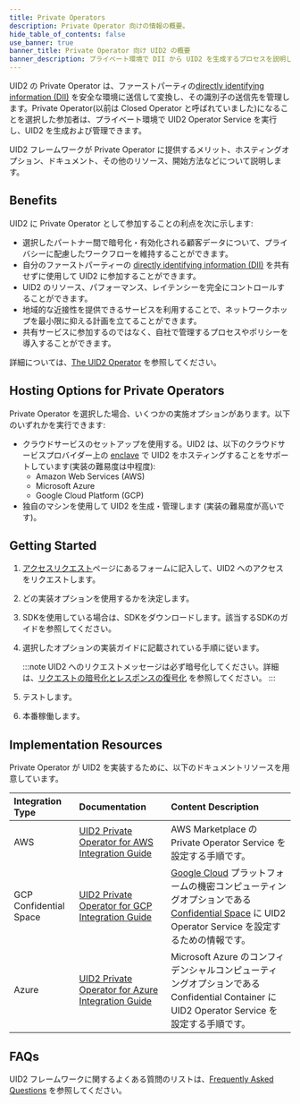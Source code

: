 ```yaml
---
title: Private Operators
description: Private Operator 向けの情報の概要。
hide_table_of_contents: false
use_banner: true
banner_title: Private Operator 向け UID2 の概要
banner_description: プライベート環境で DII から UID2 を生成するプロセスを説明します。
---
```


UID2 の Private Operator は、ファーストパーティの[directly identifying information (DII)](../ref-info/glossary-uid.md#gl-dii) を安全な環境に送信して変換し、その識別子の送信先を管理します。Private Operator(以前は Closed Operator と呼ばれていました)になることを選択した参加者は、プライベート環境で UID2 Operator Service を実行し、UID2 を生成および管理できます。

UID2 フレームワークが Private Operator に提供するメリット、ホスティングオプション、ドキュメント、その他のリソース、開始方法などについて説明します。

## Benefits

UID2 に Private Operator として参加することの利点を次に示します:
- 選択したパートナー間で暗号化・有効化される顧客データについて、プライバシーに配慮したワークフローを維持することができます。
- 自分のファーストパーティーの [directly identifying information (DII)](../ref-info/glossary-uid.md#gl-dii) を共有せずに使用して UID2 に参加することができます。
- UID2 のリソース、パフォーマンス、レイテンシーを完全にコントロールすることができます。
- 地域的な近接性を提供できるサービスを利用することで、ネットワークホップを最小限に抑える計画を立てることができます。
- 共有サービスに参加するのではなく、自社で管理するプロセスやポリシーを導入することができます。

詳細については、[The UID2 Operator](../ref-info/ref-operators-public-private.md) を参照してください。

## Hosting Options for Private Operators

Private Operator を選択した場合、いくつかの実施オプションがあります。以下のいずれかを実行できます:

- クラウドサービスのセットアップを使用する。UID2 は、以下のクラウドサービスプロバイダー上の [enclave](../ref-info/glossary-uid.md#gl-enclave) で UID2 をホスティングすることをサポートしています(実装の難易度は中程度):
  - Amazon Web Services (AWS)
  - Microsoft Azure
  - Google Cloud Platform (GCP)
- 独自のマシンを使用して UID2 を生成・管理します (実装の難易度が高いです)。

## Getting Started

1. [アクセスリクエスト](/request-access)ページにあるフォームに記入して、UID2 へのアクセスをリクエストします。
2. どの実装オプションを使用するかを決定します。
3. SDKを使用している場合は、SDKをダウンロードします。該当するSDKのガイドを参照してください。
4. 選択したオプションの実装ガイドに記載されている手順に従います。

    :::note
    UID2 へのリクエストメッセージは必ず暗号化してください。詳細は、[リクエストの暗号化とレスポンスの復号化](../getting-started/gs-encryption-decryption.md) を参照してください。
    :::
5. テストします。
6. 本番稼働します。

## Implementation Resources

Private Operator が UID2 を実装するために、以下のドキュメントリソースを用意しています。

| Integration Type| Documentation | Content Description |
| :--- | :--- | :--- |
| AWS | [UID2 Private Operator for AWS Integration Guide](../guides/operator-guide-aws-marketplace.md) | AWS Marketplace の Private Operator Service を設定する手順です。 |
| GCP Confidential Space | [UID2 Private Operator for GCP Integration Guide](../guides/operator-private-gcp-confidential-space.md) | [Google Cloud](https://cloud.google.com/docs/overview/) プラットフォームの機密コンピューティングオプションである [Confidential Space](https://cloud.google.com/confidential-computing#confidential-space) に UID2 Operator Service を設定するための情報です。 |
| Azure | [UID2 Private Operator for Azure Integration Guide](../guides/operator-guide-azure-enclave.md) | Microsoft Azure のコンフィデンシャルコンピューティングオプションである Confidential Container に UID2 Operator Service を設定する手順です。 |

## FAQs

UID2 フレームワークに関するよくある質問のリストは、[Frequently Asked Questions](../getting-started/gs-faqs.md) を参照してください。